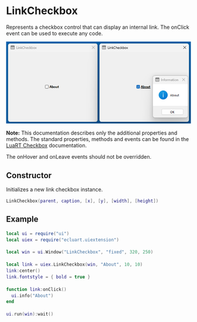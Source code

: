 # LinkCheckbox

Represents a checkbox control that can display an internal link. The onClick event can be used to execute any code.

![linkcheckbox](/docs/linkcheckbox/linkcheckbox01.png)

**Note:**
This documentation describes only the additional properties and methods.
The standard properties, methods and events can be found in the [LuaRT Checkbox](https://www.luart.org/doc/ui/Checkbox.html) documentation.

The onHover and onLeave events should not be overridden.

## Constructor

Initializes a new link checkbox instance.

```Lua
LinkCheckbox(parent, caption, [x], [y], [width], [height])
```

## Example

```Lua
local ui = require("ui")
local uiex = require("ecluart.uiextension")

local win = ui.Window("LinkCheckbox", "fixed", 320, 250)

local link = uiex.LinkCheckbox(win, "About", 10, 10)
link:center()
link.fontstyle = { bold = true }

function link:onClick()
  ui.info("About")
end

ui.run(win):wait()
```
